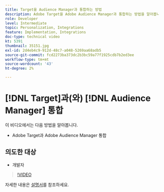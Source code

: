 ```yaml
---
title: Target을 Audience Manager과 통합하는 방법
description: Adobe Target을 Adobe Audience Manager과 통합하는 방법을 알아봅니다.
role: Developer
level: Intermediate
topic: Personalization, Integrations
feature: Implementation, Integrations
doc-type: technical video
kt: 5391
thumbnail: 35151.jpg
exl-id: 2d4eb4c9-912d-48c7-a048-5269aa68adb5
source-git-commit: fcd2273ba373dc2b3bc59a77f1925cdb7b2ed3ee
workflow-type: tm+mt
source-wordcount: '43'
ht-degree: 2%

---
```


# [!DNL Target]과(와) [!DNL Audience Manager] 통합

이 비디오에서는 다음 방법을 알아봅니다.

* Adobe Target과 Adobe Audience Manager 통합

## 의도한 대상

* 개발자

>[!VIDEO](https://video.tv.adobe.com/v/35151/?quality=12)

자세한 내용은 [설명서](https://experienceleague.adobe.com/docs/audience-manager/user-guide/implementation-integration-guides/integration-other-solutions/aam-target-integration.html?lang=en)를 참조하세요.
